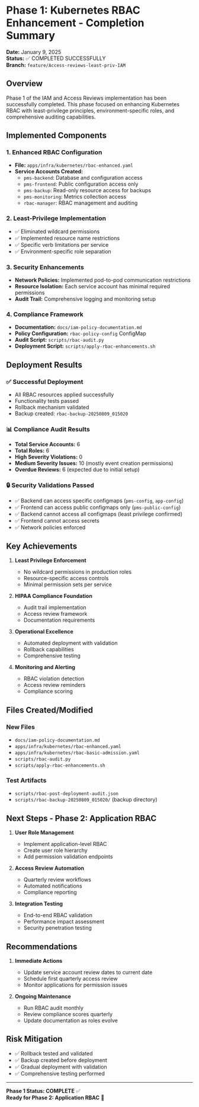 # Phase 1: Kubernetes RBAC Enhancement - Completion Summary

**Date:** January 9, 2025  
**Status:** ✅ COMPLETED SUCCESSFULLY  
**Branch:** `feature/Access-reviews-least-priv-IAM`

## Overview

Phase 1 of the IAM and Access Reviews implementation has been successfully completed. This phase focused on enhancing Kubernetes RBAC with least-privilege principles, environment-specific roles, and comprehensive auditing capabilities.

## Implemented Components

### 1. Enhanced RBAC Configuration
- **File:** `apps/infra/kubernetes/rbac-enhanced.yaml`
- **Service Accounts Created:**
  - `pms-backend`: Database and configuration access
  - `pms-frontend`: Public configuration access only
  - `pms-backup`: Read-only resource access for backups
  - `pms-monitoring`: Metrics collection access
  - `rbac-manager`: RBAC management and auditing

### 2. Least-Privilege Implementation
- ✅ Eliminated wildcard permissions
- ✅ Implemented resource name restrictions
- ✅ Specific verb limitations per service
- ✅ Environment-specific role separation

### 3. Security Enhancements
- **Network Policies:** Implemented pod-to-pod communication restrictions
- **Resource Isolation:** Each service account has minimal required permissions
- **Audit Trail:** Comprehensive logging and monitoring setup

### 4. Compliance Framework
- **Documentation:** `docs/iam-policy-documentation.md`
- **Policy Configuration:** `rbac-policy-config` ConfigMap
- **Audit Script:** `scripts/rbac-audit.py`
- **Deployment Script:** `scripts/apply-rbac-enhancements.sh`

## Deployment Results

### ✅ Successful Deployment
- All RBAC resources applied successfully
- Functionality tests passed
- Rollback mechanism validated
- Backup created: `rbac-backup-20250809_015020`

### 📊 Compliance Audit Results
- **Total Service Accounts:** 6
- **Total Roles:** 6
- **High Severity Violations:** 0
- **Medium Severity Issues:** 10 (mostly event creation permissions)
- **Overdue Reviews:** 6 (expected due to initial setup)

### 🔒 Security Validations Passed
- ✅ Backend can access specific configmaps (`pms-config`, `app-config`)
- ✅ Frontend can access public configmaps only (`pms-public-config`)
- ✅ Backend cannot access all configmaps (least privilege confirmed)
- ✅ Frontend cannot access secrets
- ✅ Network policies enforced

## Key Achievements

1. **Least Privilege Enforcement**
   - No wildcard permissions in production roles
   - Resource-specific access controls
   - Minimal permission sets per service

2. **HIPAA Compliance Foundation**
   - Audit trail implementation
   - Access review framework
   - Documentation requirements

3. **Operational Excellence**
   - Automated deployment with validation
   - Rollback capabilities
   - Comprehensive testing

4. **Monitoring and Alerting**
   - RBAC violation detection
   - Access review reminders
   - Compliance scoring

## Files Created/Modified

### New Files
- `docs/iam-policy-documentation.md`
- `apps/infra/kubernetes/rbac-enhanced.yaml`
- `apps/infra/kubernetes/rbac-basic-admission.yaml`
- `scripts/rbac-audit.py`
- `scripts/apply-rbac-enhancements.sh`

### Test Artifacts
- `scripts/rbac-post-deployment-audit.json`
- `scripts/rbac-backup-20250809_015020/` (backup directory)

## Next Steps - Phase 2: Application RBAC

1. **User Role Management**
   - Implement application-level RBAC
   - Create user role hierarchy
   - Add permission validation endpoints

2. **Access Review Automation**
   - Quarterly review workflows
   - Automated notifications
   - Compliance reporting

3. **Integration Testing**
   - End-to-end RBAC validation
   - Performance impact assessment
   - Security penetration testing

## Recommendations

1. **Immediate Actions**
   - Update service account review dates to current date
   - Schedule first quarterly access review
   - Monitor applications for permission issues

2. **Ongoing Maintenance**
   - Run RBAC audit monthly
   - Review compliance scores quarterly
   - Update documentation as roles evolve

## Risk Mitigation

- ✅ Rollback tested and validated
- ✅ Backup created before deployment
- ✅ Gradual deployment with validation
- ✅ Comprehensive testing performed

---

**Phase 1 Status: COMPLETE** ✅  
**Ready for Phase 2: Application RBAC** 🚀